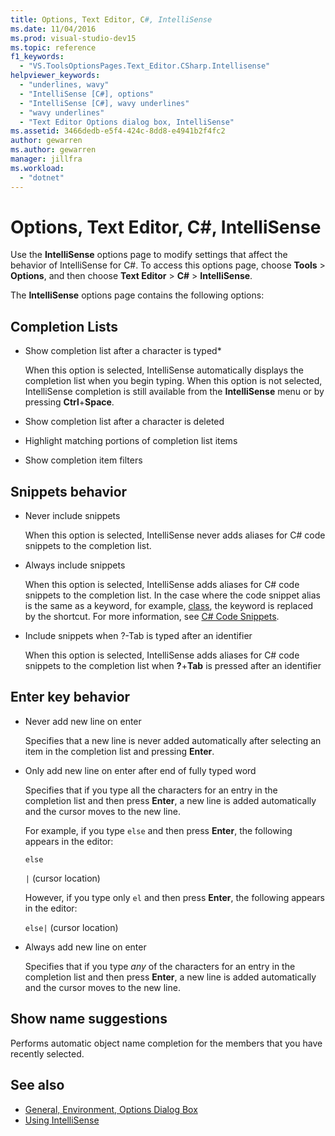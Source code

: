 ```yaml
---
title: Options, Text Editor, C#, IntelliSense
ms.date: 11/04/2016
ms.prod: visual-studio-dev15
ms.topic: reference
f1_keywords:
  - "VS.ToolsOptionsPages.Text_Editor.CSharp.Intellisense"
helpviewer_keywords:
  - "underlines, wavy"
  - "IntelliSense [C#], options"
  - "IntelliSense [C#], wavy underlines"
  - "wavy underlines"
  - "Text Editor Options dialog box, IntelliSense"
ms.assetid: 3466dedb-e5f4-424c-8dd8-e4941b2f4fc2
author: gewarren
ms.author: gewarren
manager: jillfra
ms.workload:
  - "dotnet"
---
```

# Options, Text Editor, C#, IntelliSense

Use the **IntelliSense** options page to modify settings that affect the behavior of IntelliSense for C#. To access this options page, choose **Tools** > **Options**, and then choose **Text Editor** > **C#** > **IntelliSense**.

The **IntelliSense** options page contains the following options:

## Completion Lists

- Show completion list after a character is typed*

   When this option is selected, IntelliSense automatically displays the completion list when you begin typing. When this option is not selected, IntelliSense completion is still available from the **IntelliSense** menu or by pressing **Ctrl**+**Space**.

- Show completion list after a character is deleted

- Highlight matching portions of completion list items

- Show completion item filters

## Snippets behavior

- Never include snippets

   When this option is selected, IntelliSense never adds aliases for C# code snippets to the completion list.

- Always include snippets

   When this option is selected, IntelliSense adds aliases for C# code snippets to the completion list. In the case where the code snippet alias is the same as a keyword, for example, [class](/dotnet/csharp/language-reference/keywords/class), the keyword is replaced by the shortcut. For more information, see [C# Code Snippets](../../ide/visual-csharp-code-snippets.md).

- Include snippets when ?-Tab is typed after an identifier

   When this option is selected, IntelliSense adds aliases for C# code snippets to the completion list when **?**+**Tab** is pressed after an identifier

## Enter key behavior

- Never add new line on enter

   Specifies that a new line is never added automatically after selecting an item in the completion list and pressing **Enter**.

- Only add new line on enter after end of fully typed word

   Specifies that if you type all the characters for an entry in the completion list and then press **Enter**, a new line is added automatically and the cursor moves to the new line.

   For example, if you type `else` and then press **Enter**, the following appears in the editor:

   `else`

   `|` (cursor location)

   However, if you type only `el` and then press **Enter**, the following appears in the editor:

   `else|` (cursor location)

- Always add new line on enter

   Specifies that if you type *any* of the characters for an entry in the completion list and then press **Enter**, a new line is added automatically and the cursor moves to the new line.

## Show name suggestions

Performs automatic object name completion for the members that you have recently selected.

## See also

- [General, Environment, Options Dialog Box](../../ide/reference/general-environment-options-dialog-box.md)
- [Using IntelliSense](../../ide/using-intellisense.md)
